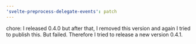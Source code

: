 ```yaml
---
'svelte-preprocess-delegate-events': patch
---
```


chore: I released 0.4.0 but after that, I removed this version and again I tried to publish this. But failed. Therefore I tried to release a new version 0.4.1.
